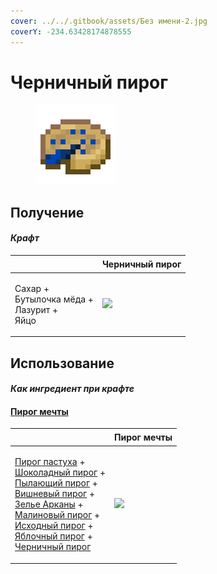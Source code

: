 ```yaml
---
cover: ../../.gitbook/assets/Без имени-2.jpg
coverY: -234.63428174878555
---
```


# Черничный пирог

<figure><img src="../../.gitbook/assets/blueberry_pie_128.png" alt=""><figcaption></figcaption></figure>

## Получение

#### _Крафт_

| ㅤ                                                       | Черничный пирог                               |
| ------------------------------------------------------- | --------------------------------------------- |
| <p>Сахар +<br>Бутылочка мёда +<br>Лазурит +<br>Яйцо</p> | ![](../../.gitbook/assets/blueberry\_pie.png) |

## Использование

#### _Как ингредиент при крафте_

#### [Пирог мечты](dream\_pie.md)

| ㅤ                                                                                                                                                                                                                                                                                                                                                                                                                                                                                     | Пирог мечты                               |
| ------------------------------------------------------------------------------------------------------------------------------------------------------------------------------------------------------------------------------------------------------------------------------------------------------------------------------------------------------------------------------------------------------------------------------------------------------------------------------------- | ----------------------------------------- |
| <p><a href="shepherds_pie_block.md">Пирог пастуха</a> +<br><a href="chocolate_pie.md">Шоколадный пирог</a> +<br><a href="blaze_cake.md">Пылающий пирог</a> +<br><a href="cherry_pie.md">Вишневый пирог</a> +<br><a href="weak_arcana_potion.md">Зелье Арканы</a> +<br><a href="crimson_berry_pie.md">Малиновый пирог</a> +<br><a href="source_berry_pie.md">Исходный пирог</a> +<br><a href="apple_pie.md">Яблочный пирог</a> +<br><a href="blueberry_pie.md">Черничный пирог</a></p> | ![](../../.gitbook/assets/dream\_pie.png) |
